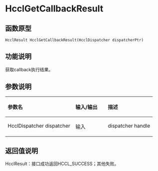# HcclGetCallbackResult 

## 函数原型<a name="zh-cn_topic_0000001926464500_section2620mcpsimp"></a>

```
HcclResult HcclGetCallbackResult(HcclDispatcher dispatcherPtr)
```

## 功能说明<a name="zh-cn_topic_0000001926464500_section2622mcpsimp"></a>

获取callback执行结果。

## 参数说明<a name="zh-cn_topic_0000001926464500_section2624mcpsimp"></a>

<a name="zh-cn_topic_0000001926464500_table2625mcpsimp"></a>
<table><thead align="left"><tr id="zh-cn_topic_0000001926464500_row2631mcpsimp"><th class="cellrowborder" valign="top" width="46%" id="mcps1.1.4.1.1"><p id="zh-cn_topic_0000001926464500_p2633mcpsimp"><a name="zh-cn_topic_0000001926464500_p2633mcpsimp"></a><a name="zh-cn_topic_0000001926464500_p2633mcpsimp"></a>参数名</p>
</th>
<th class="cellrowborder" valign="top" width="22%" id="mcps1.1.4.1.2"><p id="zh-cn_topic_0000001926464500_p2635mcpsimp"><a name="zh-cn_topic_0000001926464500_p2635mcpsimp"></a><a name="zh-cn_topic_0000001926464500_p2635mcpsimp"></a>输入/输出</p>
</th>
<th class="cellrowborder" valign="top" width="32%" id="mcps1.1.4.1.3"><p id="zh-cn_topic_0000001926464500_p2637mcpsimp"><a name="zh-cn_topic_0000001926464500_p2637mcpsimp"></a><a name="zh-cn_topic_0000001926464500_p2637mcpsimp"></a>描述</p>
</th>
</tr>
</thead>
<tbody><tr id="zh-cn_topic_0000001926464500_row2639mcpsimp"><td class="cellrowborder" valign="top" width="46%" headers="mcps1.1.4.1.1 "><p id="zh-cn_topic_0000001926464500_p2641mcpsimp"><a name="zh-cn_topic_0000001926464500_p2641mcpsimp"></a><a name="zh-cn_topic_0000001926464500_p2641mcpsimp"></a>HcclDispatcher dispatcher</p>
</td>
<td class="cellrowborder" valign="top" width="22%" headers="mcps1.1.4.1.2 "><p id="zh-cn_topic_0000001926464500_p2643mcpsimp"><a name="zh-cn_topic_0000001926464500_p2643mcpsimp"></a><a name="zh-cn_topic_0000001926464500_p2643mcpsimp"></a>输入</p>
</td>
<td class="cellrowborder" valign="top" width="32%" headers="mcps1.1.4.1.3 "><p id="zh-cn_topic_0000001926464500_p2645mcpsimp"><a name="zh-cn_topic_0000001926464500_p2645mcpsimp"></a><a name="zh-cn_topic_0000001926464500_p2645mcpsimp"></a>dispatcher handle</p>
</td>
</tr>
</tbody>
</table>

## 返回值说明<a name="zh-cn_topic_0000001926464500_section2646mcpsimp"></a>

HcclResult：接口成功返回HCCL\_SUCCESS；其他失败。


